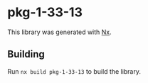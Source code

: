 # pkg-1-33-13

This library was generated with [Nx](https://nx.dev).

## Building

Run `nx build pkg-1-33-13` to build the library.
